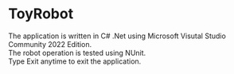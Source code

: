 # ToyRobot

The application is written in C# .Net using Microsoft Visutal Studio Community 2022 Edition.  
The robot operation is tested using NUnit.  
Type Exit anytime to exit the application.

